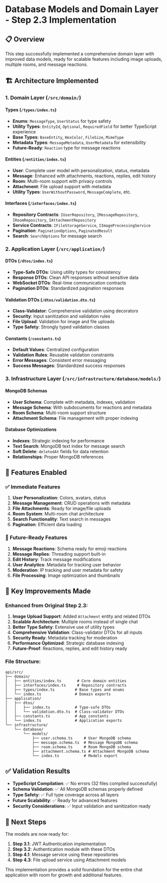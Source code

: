 # Database Models and Domain Layer - Step 2.3 Implementation

## 📋 Overview

This step successfully implemented a comprehensive domain layer with improved data models, ready for scalable features including image uploads, multiple rooms, and message reactions.

## 🏗️ Architecture Implemented

### 1. **Domain Layer** (`/src/domain/`)

#### Types (`/types/index.ts`)
- **Enums**: `MessageType`, `UserStatus` for type safety
- **Utility Types**: `EntityId`, `Optional`, `RequiredField` for better TypeScript experience
- **Base Types**: `BaseEntity`, `HexColor`, `FileSize`, `MimeType`
- **Metadata Types**: `MessageMetadata`, `UserMetadata` for extensibility
- **Future-Ready**: `Reaction` type for message reactions

#### Entities (`/entities/index.ts`)
- **User**: Complete user model with personalization, status, metadata
- **Message**: Enhanced with attachments, reactions, replies, edit history
- **Room**: Multi-room support with privacy controls
- **Attachment**: File upload support with metadata
- **Utility Types**: `UserWithoutPassword`, `MessageComplete`, etc.

#### Interfaces (`/interfaces/index.ts`)
- **Repository Contracts**: `IUserRepository`, `IMessageRepository`, `IRoomRepository`, `IAttachmentRepository`
- **Service Contracts**: `IFileStorageService`, `IImageProcessingService`
- **Pagination**: `PaginationOptions`, `PaginatedResult`
- **Search**: `SearchOptions` for message search

### 2. **Application Layer** (`/src/application/`)

#### DTOs (`/dtos/index.ts`)
- **Type-Safe DTOs**: Using utility types for consistency
- **Response DTOs**: Clean API responses without sensitive data
- **WebSocket DTOs**: Real-time communication contracts
- **Pagination DTOs**: Standardized pagination responses

#### Validation DTOs (`/dtos/validation.dto.ts`)
- **Class-Validator**: Comprehensive validation using decorators
- **Security**: Input sanitization and validation rules
- **File Upload**: Validation for image and file uploads
- **Type Safety**: Strongly typed validation classes

#### Constants (`/constants.ts`)
- **Default Values**: Centralized configuration
- **Validation Rules**: Reusable validation constraints
- **Error Messages**: Consistent error messaging
- **Success Messages**: Standardized success responses

### 3. **Infrastructure Layer** (`/src/infrastructure/database/models/`)

#### MongoDB Schemas
- **User Schema**: Complete with metadata, indexes, validation
- **Message Schema**: With subdocuments for reactions and metadata
- **Room Schema**: Multi-room support structure
- **Attachment Schema**: File management with proper indexing

#### Database Optimizations
- **Indexes**: Strategic indexing for performance
- **Text Search**: MongoDB text index for message search
- **Soft Delete**: `deletedAt` fields for data retention
- **Relationships**: Proper MongoDB references

## 🚀 Features Enabled

### ✅ Immediate Features
1. **User Personalization**: Colors, avatars, status
2. **Message Management**: CRUD operations with metadata
3. **File Attachments**: Ready for image/file uploads
4. **Room System**: Multi-room chat architecture
5. **Search Functionality**: Text search in messages
6. **Pagination**: Efficient data loading

### 🔮 Future-Ready Features
1. **Message Reactions**: Schema ready for emoji reactions
2. **Message Replies**: Threading support built-in
3. **Edit History**: Track message modifications
4. **User Analytics**: Metadata for tracking user behavior
5. **Moderation**: IP tracking and user metadata for safety
6. **File Processing**: Image optimization and thumbnails

## 📝 Key Improvements Made

### Enhanced from Original Step 2.3:
1. **Image Upload Support**: Added `Attachment` entity and related DTOs
2. **Scalable Architecture**: Multiple rooms instead of single chat
3. **Better Type Safety**: Extensive use of utility types
4. **Comprehensive Validation**: Class-validator DTOs for all inputs
5. **Security Ready**: Metadata tracking for moderation
6. **Performance Optimized**: Strategic database indexing
7. **Future-Proof**: Reactions, replies, and edit history ready

### File Structure:
```
api/src/
├── domain/
│   ├── entities/index.ts       # Core domain entities
│   ├── interfaces/index.ts     # Repository contracts
│   ├── types/index.ts         # Base types and enums
│   └── index.ts               # Domain exports
├── application/
│   ├── dtos/
│   │   ├── index.ts           # Type-safe DTOs
│   │   └── validation.dto.ts  # Class-validator DTOs
│   ├── constants.ts           # App constants
│   └── index.ts               # Application exports
└── infrastructure/
    └── database/
        └── models/
            ├── user.schema.ts     # User MongoDB schema
            ├── message.schema.ts  # Message MongoDB schema
            ├── room.schema.ts     # Room MongoDB schema
            ├── attachment.schema.ts # Attachment MongoDB schema
            └── index.ts           # Models export
```

## ✅ Validation Results

- **TypeScript Compilation**: ✅ No errors (32 files compiled successfully)
- **Schema Validation**: ✅ All MongoDB schemas properly defined
- **Type Safety**: ✅ Full type coverage across all layers
- **Future Scalability**: ✅ Ready for advanced features
- **Security Considerations**: ✅ Input validation and sanitization ready

## 🎯 Next Steps

The models are now ready for:
1. **Step 3.1**: JWT Authentication implementation
2. **Step 3.2**: Authentication module with these DTOs
3. **Step 4.1**: Message service using these repositories
4. **Step 4.3**: File upload service using Attachment models

This implementation provides a solid foundation for the entire chat application with room for growth and additional features.
